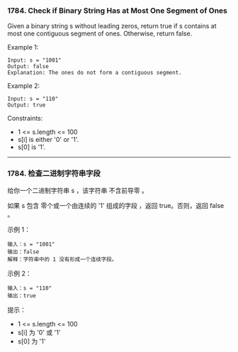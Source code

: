 ### 1784. Check if Binary String Has at Most One Segment of Ones
Given a binary string s ​​​​​without leading zeros, return true​​​ if s contains at most one contiguous segment of ones. Otherwise, return false.



Example 1:

	Input: s = "1001"
	Output: false
	Explanation: The ones do not form a contiguous segment.

Example 2:

	Input: s = "110"
	Output: true



Constraints:

* 1 <= s.length <= 100
* s[i] is either '0' or '1'.
* s[0] is '1'.

----
### 1784. 检查二进制字符串字段
给你一个二进制字符串 s ，该字符串 不含前导零 。

如果 s 包含 零个或一个由连续的 '1' 组成的字段 ，返回 true​​​ 。否则，返回 false 。



示例 1：

	输入：s = "1001"
	输出：false
	解释：字符串中的 1 没有形成一个连续字段。

示例 2：

	输入：s = "110"
	输出：true



提示：

* 1 <= s.length <= 100
* s[i] 为 '0' 或 '1'
* s[0] 为 '1'

